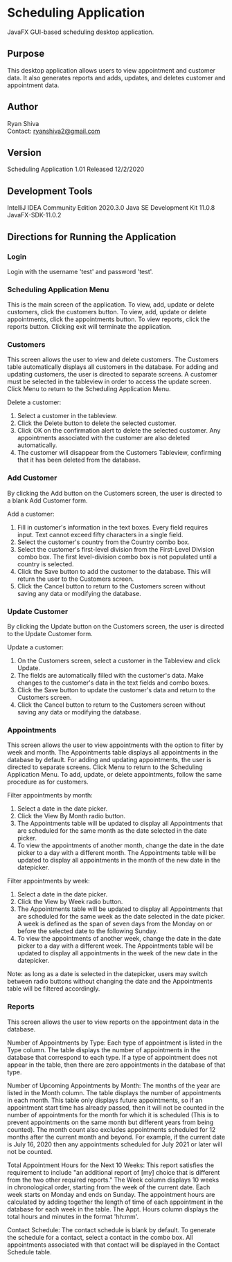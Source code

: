 # Scheduling Application
 JavaFX GUI-based scheduling desktop application.

## Purpose
This desktop application allows users to view appointment and customer data. It also generates reports and adds, updates, and deletes customer and appointment data.

## Author
Ryan Shiva  
Contact: ryanshiva2@gmail.com

## Version
Scheduling Application 1.01
Released 12/2/2020

## Development Tools
IntelliJ IDEA Community Edition 2020.3.0
Java SE Development Kit 11.0.8
JavaFX-SDK-11.0.2

## Directions for Running the Application

### Login
Login with the username 'test' and password 'test'.

### Scheduling Application Menu
This is the main screen of the application. To view, add, update or delete customers, click the customers button. To view, add, update or delete appointments, click the appointments button. To view reports, click the reports button. Clicking exit will terminate the application.

### Customers
This screen allows the user to view and delete customers. The Customers table automatically displays all customers in the database. For adding and updating customers, the user is directed to separate screens. A customer must be selected in the tableview in order to access the update screen. Click Menu to return to the Scheduling Application Menu.

Delete a customer:
1. Select a customer in the tableview.
2. Click the Delete button to delete the selected customer.
3. Click OK on the confirmation alert to delete the selected customer. Any appointments associated with the customer are also deleted automatically.
4. The customer will disappear from the Customers Tableview, confirming that it has been deleted from the database.

### Add Customer
By clicking the Add button on the Customers screen, the user is directed to a blank Add Customer form.

Add a customer:
1. Fill in customer's information in the text boxes. Every field requires input. Text cannot exceed fifty characters in a single field.
2. Select the customer's country from the Country combo box.
3. Select the customer's first-level division from the First-Level Division combo box. The first level-division combo box is not populated until a country is selected.
4. Click the Save button to add the customer to the database. This will return the user to the Customers screen.
5. Click the Cancel button to return to the Customers screen without saving any data or modifying the database.

### Update Customer
By clicking the Update button on the Customers screen, the user is directed to the Update Customer form. 

Update a customer:
1. On the Customers screen, select a customer in the Tableview and click Update.
2. The fields are automatically filled with the customer's data. Make changes to the customer's data in the text fields and combo boxes.
3. Click the Save button to update the customer's data and return to the Customers screen.
4. Click the Cancel button to return to the Customers screen without saving any data or modifying the database.

### Appointments
This screen allows the user to view appointments with the option to filter by week and month. The Appointments table displays all appointments in the database by default. For adding and updating appointments, the user is directed to separate screens. Click Menu to return to the Scheduling Application Menu. To add, update, or delete appointments, follow the same procedure as for customers.

Filter appointments by month:
1. Select a date in the date picker.
2. Click the View By Month radio button.
3. The Appointments table will be updated to display all Appointments that are scheduled for the same month as the date selected in the date picker.
4. To view the appointments of another month, change the date in the date picker to a day with a different month. The Appointments table will be updated to display all appointments in the month of the new date in the datepicker.

Filter appointments by week:
1. Select a date in the date picker.
2. Click the View by Week radio button.
3. The Appointments table will be updated to display all Appointments that are scheduled for the same week as the date selected in the date picker. A week is defined as the span of seven days from the Monday on or before the selected date to the following Sunday.
4. To view the appointments of another week, change the date in the date picker to a day with a different week. The Appointments table will be updated to display all appointments in the week of the new date in the datepicker.

Note: as long as a date is selected in the datepicker, users may switch between radio buttons without changing the date and the Appointments table will be filtered accordingly.

### Reports
This screen allows the user to view reports on the appointment data in the database.

Number of Appointments by Type:
Each type of appointment is listed in the Type column. The table displays the number of appointments in the database that correspond to each type. If a type of appointment does not appear in the table, then there are zero appointments in the database of that type.

Number of Upcoming Appointments by Month:
The months of the year are listed in the Month column. The table displays the number of appointments in each month. This table only displays future appointments, so if an appointment start time has already passed, then it will not be counted in the number of appointments for the month for which it is scheduled (This is to prevent appointments on the same month but different years from being counted). The month count also excludes appointments scheduled for 12 months after the current month and beyond. For example, if the current date is July 16, 2020 then any appointments scheduled for July 2021 or later will not be counted.

Total Appointment Hours for the Next 10 Weeks:
This report satisfies the requirement to include "an additional report of [my] choice that is different from the two other required reports." The Week column displays 10 weeks in chronological order, starting from the week of the current date. Each week starts on Monday and ends on Sunday. The appointment hours are calculated by adding together the length of time of each appointment in the database for each week in the table. The Appt. Hours column displays the total hours and minutes in the format 'hh:mm'.

Contact Schedule:
The contact schedule is blank by default. To generate the schedule for a contact, select a contact in the combo box. All appointments associated with that contact will be displayed in the Contact Schedule table.
